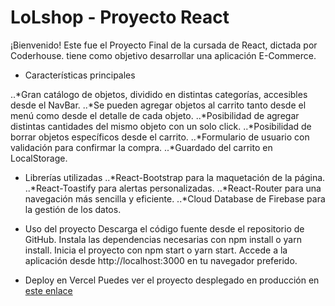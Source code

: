 # LoLshop - Proyecto React

¡Bienvenido! Este fue el Proyecto Final de la cursada de React, dictada por Coderhouse. tiene como objetivo desarrollar una aplicación E-Commerce.

* Características principales

..*Gran catálogo de objetos, dividido en distintas categorías, accesibles desde el NavBar.
..*Se pueden agregar objetos al carrito tanto desde el menú como desde el detalle de cada objeto.
..*Posibilidad de agregar distintas cantidades del mismo objeto con un solo click.
..*Posibilidad de borrar objetos específicos desde el carrito.
..*Formulario de usuario con validación para confirmar la compra.
..*Guardado del carrito en LocalStorage.

* Librerías utilizadas
..*React-Bootstrap para la maquetación de la página.
..*React-Toastify para alertas personalizadas.
..*React-Router para una navegación más sencilla y eficiente.
..*Cloud Database de Firebase para la gestión de los datos.

* Uso del proyecto
Descarga el código fuente desde el repositorio de GitHub.
Instala las dependencias necesarias con npm install o yarn install.
Inicia el proyecto con npm start o yarn start.
Accede a la aplicación desde http://localhost:3000 en tu navegador preferido.

* Deploy en Vercel
Puedes ver el proyecto desplegado en producción en [este enlace](https://shop-react-juan-gonzalez-mansilla.vercel.app/)